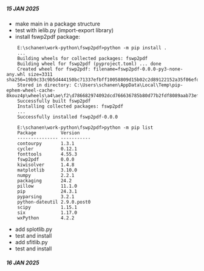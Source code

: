 ##### 15 JAN 2025

- make main in a package structure
- test with ielib.py (import-export library)
- install fswp2pdf package:

```
	E:\schanen\work-python\fswp2pdf>python -m pip install .
	...
	Building wheels for collected packages: fswp2pdf
	Building wheel for fswp2pdf (pyproject.toml) ... done
	Created wheel for fswp2pdf: filename=fswp2pdf-0.0.0-py3-none-any.whl size=3311 sha256=19b9c33c9b5d444150bc71337efbff10058809d15b02c2d89122152a35f06efd
	Stored in directory: C:\Users\schanen\AppData\Local\Temp\pip-ephem-wheel-cache-8kouz4p\wheels\a4\ae\f2\d786682974092dcd766636785b80d77b2fdf8089aab73ef59c
	Successfully built fswp2pdf
	Installing collected packages: fswp2pdf
	...
	Successfully installed fswp2pdf-0.0.0

	E:\schanen\work-python\fswp2pdf>python -m pip list
	Package         Version
	--------------- -----------
	contourpy       1.3.1
	cycler          0.12.1
	fonttools       4.55.3
	fswp2pdf        0.0.0
	kiwisolver      1.4.8
	matplotlib      3.10.0
	numpy           2.2.1
	packaging       24.2
	pillow          11.1.0
	pip             24.3.1
	pyparsing       3.2.1
	python-dateutil 2.9.0.post0
	scipy           1.15.1
	six             1.17.0
	wxPython        4.2.2
```

- add splotlib.py
- test and install
- add sfitlib.py
- test and install

##### 16 JAN 2025

